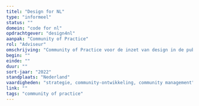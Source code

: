 ```yaml
---
titel: "Design for NL"
type: "informeel"
status: ""
domein: "code for nl"
opdrachtgever: "design4nl"
aanpak: "Community of Practice"
rol: "Adviseur"
omschrijving: "Community of Practice voor de inzet van design in de publieke sector."
begin: ""
einde: ""
duur: ""
sort-jaar: "2022"
standplaats: "Nederland"
vaardigheden: "strategie, community-ontwikkeling, community management"
link: ""
tags: "community of practice"
---
```

